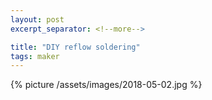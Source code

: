 ```yaml
---
layout: post
excerpt_separator: <!--more-->

title: "DIY reflow soldering"
tags: maker
---
```


{% picture /assets/images/2018-05-02.jpg %}
<!--more-->